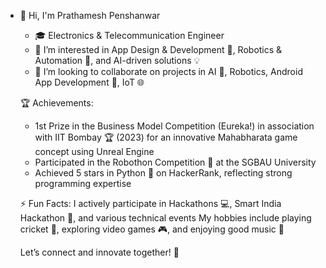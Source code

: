 - 👋 Hi, I'm Prathamesh Penshanwar

  - 🎓 Electronics & Telecommunication Engineer
  - 👀 I’m interested in App Design & Development 📱, Robotics & Automation 🤖, and AI-driven solutions 💡
  - 🤝 I’m looking to collaborate on projects in AI 🤖, Robotics, Android App Development 📲, IoT 🌐
  
  🏆 Achievements:
     - 1st Prize in the Business Model Competition (Eureka!) in association with IIT Bombay 🏆 (2023) for an innovative Mahabharata game concept using Unreal Engine
     - Participated in the Robothon Competition 🤖 at the SGBAU University
     - Achieved 5 stars in Python 🐍 on HackerRank, reflecting strong programming expertise

  ⚡ Fun Facts:
   I actively participate in Hackathons 💻, Smart India Hackathon 🚀, and various technical events
   My hobbies include playing cricket 🏏, exploring video games 🎮, and enjoying good music 🎵

   Let’s connect and innovate together! 🌟

<!---
PRATHAM777P/PRATHAM777P is a ✨ special ✨ repository because its `README.md` (this file) appears on your GitHub profile.
You can click the Preview link to take a look at your changes.
--->
